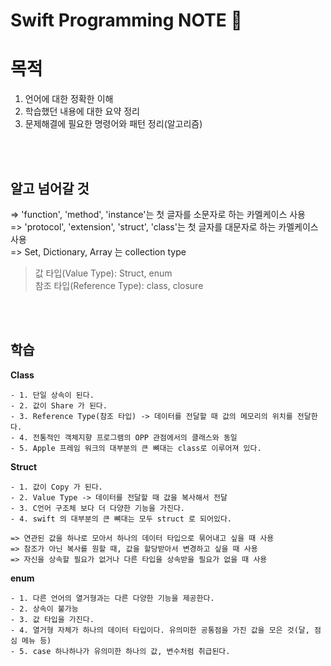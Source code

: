 # Swift Programming NOTE 📕

# 목적
  1. 언어에 대한 정확한 이해
  2. 학습했던 내용에 대한 요약 정리
  3. 문제해결에 필요한 명령어와 패턴 정리(알고리즘)

<br>
<br>

## **알고 넘어갈 것** <br>
=> 'function', 'method', 'instance'는 첫 글자를 소문자로 하는 카멜케이스 사용 <br>
=> 'protocol', 'extension', 'struct', 'class'는 첫 글자를 대문자로 하는 카멜케이스 사용 <br>
=> Set, Dictionary, Array 는 collection type <br>

> 값 타입(Value Type): Struct, enum <br>
> 참조 타입(Reference Type): class, closure

<br>
<br>

## **학습**
**Class**

    - 1. 단일 상속이 된다.
    - 2. 값이 Share 가 된다.
    - 3. Reference Type(참조 타입) -> 데이터를 전달할 때 값의 메모리의 위치를 전달한다.
    - 4. 전통적인 객체지향 프로그램의 OPP 관점에서의 클래스와 동일
    - 5. Apple 프레임 워크의 대부분의 큰 뼈대는 class로 이루어져 있다.

**Struct**

    - 1. 값이 Copy 가 된다.
    - 2. Value Type -> 데이터를 전달할 때 값을 복사해서 전달
    - 3. C언어 구조체 보다 더 다양한 기능을 가진다.
    - 4. swift 의 대부분의 큰 뼈대는 모두 struct 로 되어있다. 
    
    => 연관된 값을 하나로 모아서 하나의 데이터 타입으로 묶어내고 싶을 때 사용
    => 참조가 아닌 복사를 원할 때, 값을 할당받아서 변경하고 싶을 때 사용
    => 자신을 상속할 필요가 없거나 다른 타입을 상속받을 필요가 없을 때 사용
    
    
**enum**

    - 1. 다른 언어의 열거형과는 다른 다양한 기능을 제공한다.
    - 2. 상속이 불가능
    - 3. 값 타입을 가진다.
    - 4. 열거형 자체가 하나의 데이터 타입이다. 유의미한 공통점을 가진 값을 모은 것(달, 점심 메뉴 등)
    - 5. case 하나하나가 유의미한 하나의 값, 변수처럼 취급된다.

